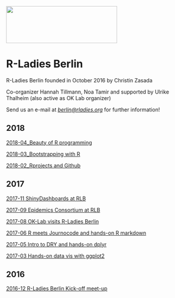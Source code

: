<img src="https://github.com/rladies/starter-kit/blob/master/logo/R-LadiesGlobal_RBG_online_LogoWithText_Horizontal.png" data-canonical-src="https://github.com/rladies/starter-kit/blob/master/logo/R-LadiesGlobal_RBG_online_LogoWithText_Horizontal.png" width="300" height="100" />
 
  # R-Ladies Berlin
 
  R-Ladies Berlin founded in October 2016 by Christin Zasada
  
  Co-organizer Hannah Tillmann, Noa Tamir and supported by Ulrike Thalheim (also active as OK Lab organizer)
  
  Send us an e-mail at *berlin@rladies.org*
  for further information!
  
  ## 2018
  [2018-04_Beauty of R programming](https://github.com/rladies/meetup-presentations_berlin/tree/master/2018-04_Beauty_Rprogramming)
  
  [2018-03_Bootstrapping with R](https://github.com/rladies/meetup-presentations_berlin/tree/master/2018-03_Bootstrapping-with-R)
  
  [2018-02_Rprojects and Github](https://github.com/rladies/meetup-presentations_berlin/tree/master/2018-02_Rprojects-and-Github)

  
  ## 2017
 [2017-11 ShinyDashboards at RLB](https://github.com/rladies/meetup-presentations_berlin/tree/master/2017-11_ShinyDashboards)  
  
  [2017-09 Epidemics Consortium at RLB](https://github.com/rladies/meetup-presentations_berlin/tree/master/2017-09_EpidemicsConsortium)
  
  [2017-08 OK-Lab visits R-Ladies Berlin](https://github.com/rladies/meetup-presentations_berlin/tree/master/2017-08_OKlabBerlin)
  
   [2017-06 R meets Journocode and hands-on R markdown](https://github.com/rladies/meetup-presentations_berlin/tree/master/2017-06_R_meets_Journocode_Rmarkdown)
   
   [2017-05 Intro to DRY and hands-on dplyr](https://github.com/rladies/meetup-presentations_berlin/tree/master/2017-05_DRYprogramming_dplyr)
   
   [2017-03 Hands-on data vis with ggplot2](https://github.com/rladies/meetup-presentations_berlin/tree/master/2017-01_Hands_on_datavis_ggplot2)
 
 
  ## 2016
   [2016-12 R-Ladies Berlin Kick-off meet-up](https://github.com/rladies/meetup-presentations_berlin/tree/master/2016-12_KickOff_RLB)
 
   
